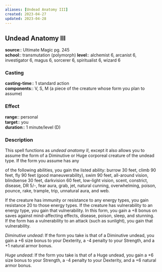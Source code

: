 ```yaml
---
aliases: [Undead Anatomy III]
created: 2023-04-27
updated: 2023-04-28
---
```


## Undead Anatomy III

**source**:: Ultimate Magic pg. 245  
**school**:: transmutation (polymorph)
**level**:: alchemist 6, arcanist 6, investigator 6, magus 6, sorcerer 6, spiritualist 6, wizard 6

### Casting

**casting-time**:: 1 standard action  
**components**:: V, S, M (a piece of the creature whose form you plan to assume)

### Effect

**range**:: personal  
**target**:: you  
**duration**:: 1 minute/level (D)

### Description

This spell functions as *undead anatomy II*, except it also allows you to assume the form of a Diminutive or Huge corporeal creature of the undead type. If the form you assume has any  
  
of the following abilities, you gain the listed ability: burrow 30 feet, climb 90 feet, fly 90 feet (good maneuverability), swim 90 feet, all-around vision, blindsense 30 feet, darkvision 60 feet, low-light vision, scent, constrict, disease, DR 5/-, fear aura, grab, jet, natural cunning, overwhelming, poison, pounce, rake, trample, trip, unnatural aura, and web.  
  
If the creature has immunity or resistance to any energy types, you gain resistance 20 to those energy types. If the creature has vulnerability to an energy type, you gain that vulnerability. In this form, you gain a +8 bonus on saves against mind-affecting effects, disease, poison, sleep, and stunning. If the form has a vulnerability to an attack (such as sunlight), you gain that vulnerability.  
  
*Diminutive undead*: If the form you take is that of a Diminutive undead, you gain a +6 size bonus to your Dexterity, a -4 penalty to your Strength, and a +1 natural armor bonus.  
  
*Huge undead*: If the form you take is that of a Huge undead, you gain a +6 size bonus to your Strength, a -4 penalty to your Dexterity, and a +6 natural armor bonus.

